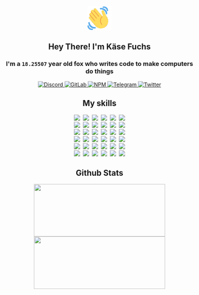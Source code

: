 <div><p align=center><img src=./resources/images/wave.gif width=64px height=64px></p><h2 align=center>Hey There! I'm Käse Fuchs</h2><h3 align=center>I'm a <code>18.25507</code> year old fox who writes code to make computers do things</h3><p align=center><a href=https://discord.com/users/507526681125322772><img alt=Discord src="https://img.shields.io/badge/Discord-5865F2?logo=discord&logoColor=white&style=flat-square#4c71d64ae2edb33b576e277a3fa6333a"> </a><a href=https://gitlab.com/kasefuchs><img alt=GitLab src="https://img.shields.io/badge/GitLab-330F63?logo=gitlab&logoColor=white&style=flat-square#4c71d64ae2edb33b576e277a3fa6333a"> </a><a href=https://npmjs.com/~kasefuchs><img alt=NPM src="https://img.shields.io/badge/NPM-CB3837?logo=npm&logoColor=white&style=flat-square#4c71d64ae2edb33b576e277a3fa6333a"> </a><a href=https://t.me/kasefuchs><img alt=Telegram src="https://img.shields.io/badge/Telegram-2CA5E0?logo=telegram&logoColor=white&style=flat-square#4c71d64ae2edb33b576e277a3fa6333a"> </a><a href=https://twitter.com/kasefuchs><img alt=Twitter src="https://img.shields.io/badge/Twitter-1DA1F2?logo=twitter&logoColor=white&style=flat-square#4c71d64ae2edb33b576e277a3fa6333a"></a></p><h2 align=center>My skills</h2><p align=center><a href=https://aws.amazon.com/ ><picture><source srcset="https://skillicons.dev/icons?i=aws&theme=dark#4c71d64ae2edb33b576e277a3fa6333a" media="(prefers-color-scheme: dark)"><source srcset="https://skillicons.dev/icons?i=aws&theme=light#4c71d64ae2edb33b576e277a3fa6333a" media="(prefers-color-scheme: light), (prefers-color-scheme: no-preference)"><img src="https://skillicons.dev/icons?i=aws&theme=light#4c71d64ae2edb33b576e277a3fa6333a"></picture></a>&nbsp;&nbsp;<a href=https://en.wikipedia.org/wiki/Bash_(Unix_shell)><picture><source srcset="https://skillicons.dev/icons?i=bash&theme=dark#4c71d64ae2edb33b576e277a3fa6333a" media="(prefers-color-scheme: dark)"><source srcset="https://skillicons.dev/icons?i=bash&theme=light#4c71d64ae2edb33b576e277a3fa6333a" media="(prefers-color-scheme: light), (prefers-color-scheme: no-preference)"><img src="https://skillicons.dev/icons?i=bash&theme=light#4c71d64ae2edb33b576e277a3fa6333a"></picture></a>&nbsp;&nbsp;<a href=https://discord.com/developers/docs><picture><source srcset="https://skillicons.dev/icons?i=bots&theme=dark#4c71d64ae2edb33b576e277a3fa6333a" media="(prefers-color-scheme: dark)"><source srcset="https://skillicons.dev/icons?i=bots&theme=light#4c71d64ae2edb33b576e277a3fa6333a" media="(prefers-color-scheme: light), (prefers-color-scheme: no-preference)"><img src="https://skillicons.dev/icons?i=bots&theme=light#4c71d64ae2edb33b576e277a3fa6333a"></picture></a>&nbsp;&nbsp;<a href=https://www.cloudflare.com/ ><picture><source srcset="https://skillicons.dev/icons?i=cloudflare&theme=dark#4c71d64ae2edb33b576e277a3fa6333a" media="(prefers-color-scheme: dark)"><source srcset="https://skillicons.dev/icons?i=cloudflare&theme=light#4c71d64ae2edb33b576e277a3fa6333a" media="(prefers-color-scheme: light), (prefers-color-scheme: no-preference)"><img src="https://skillicons.dev/icons?i=cloudflare&theme=light#4c71d64ae2edb33b576e277a3fa6333a"></picture></a>&nbsp;&nbsp;<a href=https://en.wikipedia.org/wiki/CSS><picture><source srcset="https://skillicons.dev/icons?i=css&theme=dark#4c71d64ae2edb33b576e277a3fa6333a" media="(prefers-color-scheme: dark)"><source srcset="https://skillicons.dev/icons?i=css&theme=light#4c71d64ae2edb33b576e277a3fa6333a" media="(prefers-color-scheme: light), (prefers-color-scheme: no-preference)"><img src="https://skillicons.dev/icons?i=css&theme=light#4c71d64ae2edb33b576e277a3fa6333a"></picture></a>&nbsp;&nbsp;<a href=https://www.docker.com/ ><picture><source srcset="https://skillicons.dev/icons?i=docker&theme=dark#4c71d64ae2edb33b576e277a3fa6333a" media="(prefers-color-scheme: dark)"><source srcset="https://skillicons.dev/icons?i=docker&theme=light#4c71d64ae2edb33b576e277a3fa6333a" media="(prefers-color-scheme: light), (prefers-color-scheme: no-preference)"><img src="https://skillicons.dev/icons?i=docker&theme=light#4c71d64ae2edb33b576e277a3fa6333a"></picture></a><br><a href=https://www.electronjs.org/ ><picture><source srcset="https://skillicons.dev/icons?i=electron&theme=dark#4c71d64ae2edb33b576e277a3fa6333a" media="(prefers-color-scheme: dark)"><source srcset="https://skillicons.dev/icons?i=electron&theme=light#4c71d64ae2edb33b576e277a3fa6333a" media="(prefers-color-scheme: light), (prefers-color-scheme: no-preference)"><img src="https://skillicons.dev/icons?i=electron&theme=light#4c71d64ae2edb33b576e277a3fa6333a"></picture></a>&nbsp;&nbsp;<a href=https://expressjs.com/ ><picture><source srcset="https://skillicons.dev/icons?i=express&theme=dark#4c71d64ae2edb33b576e277a3fa6333a" media="(prefers-color-scheme: dark)"><source srcset="https://skillicons.dev/icons?i=express&theme=light#4c71d64ae2edb33b576e277a3fa6333a" media="(prefers-color-scheme: light), (prefers-color-scheme: no-preference)"><img src="https://skillicons.dev/icons?i=express&theme=light#4c71d64ae2edb33b576e277a3fa6333a"></picture></a>&nbsp;&nbsp;<a href=https://www.figma.com/ ><picture><source srcset="https://skillicons.dev/icons?i=figma&theme=dark#4c71d64ae2edb33b576e277a3fa6333a" media="(prefers-color-scheme: dark)"><source srcset="https://skillicons.dev/icons?i=figma&theme=light#4c71d64ae2edb33b576e277a3fa6333a" media="(prefers-color-scheme: light), (prefers-color-scheme: no-preference)"><img src="https://skillicons.dev/icons?i=figma&theme=light#4c71d64ae2edb33b576e277a3fa6333a"></picture></a>&nbsp;&nbsp;<a href=https://firebase.google.com/ ><picture><source srcset="https://skillicons.dev/icons?i=firebase&theme=dark#4c71d64ae2edb33b576e277a3fa6333a" media="(prefers-color-scheme: dark)"><source srcset="https://skillicons.dev/icons?i=firebase&theme=light#4c71d64ae2edb33b576e277a3fa6333a" media="(prefers-color-scheme: light), (prefers-color-scheme: no-preference)"><img src="https://skillicons.dev/icons?i=firebase&theme=light#4c71d64ae2edb33b576e277a3fa6333a"></picture></a>&nbsp;&nbsp;<a href=https://flask.palletsprojects.com/ ><picture><source srcset="https://skillicons.dev/icons?i=flask&theme=dark#4c71d64ae2edb33b576e277a3fa6333a" media="(prefers-color-scheme: dark)"><source srcset="https://skillicons.dev/icons?i=flask&theme=light#4c71d64ae2edb33b576e277a3fa6333a" media="(prefers-color-scheme: light), (prefers-color-scheme: no-preference)"><img src="https://skillicons.dev/icons?i=flask&theme=light#4c71d64ae2edb33b576e277a3fa6333a"></picture></a>&nbsp;&nbsp;<a href=https://cloud.google.com/ ><picture><source srcset="https://skillicons.dev/icons?i=gcp&theme=dark#4c71d64ae2edb33b576e277a3fa6333a" media="(prefers-color-scheme: dark)"><source srcset="https://skillicons.dev/icons?i=gcp&theme=light#4c71d64ae2edb33b576e277a3fa6333a" media="(prefers-color-scheme: light), (prefers-color-scheme: no-preference)"><img src="https://skillicons.dev/icons?i=gcp&theme=light#4c71d64ae2edb33b576e277a3fa6333a"></picture></a><br><a href=https://git-scm.com/ ><picture><source srcset="https://skillicons.dev/icons?i=git&theme=dark#4c71d64ae2edb33b576e277a3fa6333a" media="(prefers-color-scheme: dark)"><source srcset="https://skillicons.dev/icons?i=git&theme=light#4c71d64ae2edb33b576e277a3fa6333a" media="(prefers-color-scheme: light), (prefers-color-scheme: no-preference)"><img src="https://skillicons.dev/icons?i=git&theme=light#4c71d64ae2edb33b576e277a3fa6333a"></picture></a>&nbsp;&nbsp;<a href=https://github.com/ ><picture><source srcset="https://skillicons.dev/icons?i=github&theme=dark#4c71d64ae2edb33b576e277a3fa6333a" media="(prefers-color-scheme: dark)"><source srcset="https://skillicons.dev/icons?i=github&theme=light#4c71d64ae2edb33b576e277a3fa6333a" media="(prefers-color-scheme: light), (prefers-color-scheme: no-preference)"><img src="https://skillicons.dev/icons?i=github&theme=light#4c71d64ae2edb33b576e277a3fa6333a"></picture></a>&nbsp;&nbsp;<a href=https://gitlab.com/ ><picture><source srcset="https://skillicons.dev/icons?i=gitlab&theme=dark#4c71d64ae2edb33b576e277a3fa6333a" media="(prefers-color-scheme: dark)"><source srcset="https://skillicons.dev/icons?i=gitlab&theme=light#4c71d64ae2edb33b576e277a3fa6333a" media="(prefers-color-scheme: light), (prefers-color-scheme: no-preference)"><img src="https://skillicons.dev/icons?i=gitlab&theme=light#4c71d64ae2edb33b576e277a3fa6333a"></picture></a>&nbsp;&nbsp;<a href=https://www.heroku.com/ ><picture><source srcset="https://skillicons.dev/icons?i=heroku&theme=dark#4c71d64ae2edb33b576e277a3fa6333a" media="(prefers-color-scheme: dark)"><source srcset="https://skillicons.dev/icons?i=heroku&theme=light#4c71d64ae2edb33b576e277a3fa6333a" media="(prefers-color-scheme: light), (prefers-color-scheme: no-preference)"><img src="https://skillicons.dev/icons?i=heroku&theme=light#4c71d64ae2edb33b576e277a3fa6333a"></picture></a>&nbsp;&nbsp;<a href=https://en.wikipedia.org/wiki/HTML><picture><source srcset="https://skillicons.dev/icons?i=html&theme=dark#4c71d64ae2edb33b576e277a3fa6333a" media="(prefers-color-scheme: dark)"><source srcset="https://skillicons.dev/icons?i=html&theme=light#4c71d64ae2edb33b576e277a3fa6333a" media="(prefers-color-scheme: light), (prefers-color-scheme: no-preference)"><img src="https://skillicons.dev/icons?i=html&theme=light#4c71d64ae2edb33b576e277a3fa6333a"></picture></a>&nbsp;&nbsp;<a href=https://en.wikipedia.org/wiki/JavaScript><picture><source srcset="https://skillicons.dev/icons?i=js&theme=dark#4c71d64ae2edb33b576e277a3fa6333a" media="(prefers-color-scheme: dark)"><source srcset="https://skillicons.dev/icons?i=js&theme=light#4c71d64ae2edb33b576e277a3fa6333a" media="(prefers-color-scheme: light), (prefers-color-scheme: no-preference)"><img src="https://skillicons.dev/icons?i=js&theme=light#4c71d64ae2edb33b576e277a3fa6333a"></picture></a><br><a href=https://en.wikipedia.org/wiki/Linux><picture><source srcset="https://skillicons.dev/icons?i=linux&theme=dark#4c71d64ae2edb33b576e277a3fa6333a" media="(prefers-color-scheme: dark)"><source srcset="https://skillicons.dev/icons?i=linux&theme=light#4c71d64ae2edb33b576e277a3fa6333a" media="(prefers-color-scheme: light), (prefers-color-scheme: no-preference)"><img src="https://skillicons.dev/icons?i=linux&theme=light#4c71d64ae2edb33b576e277a3fa6333a"></picture></a>&nbsp;&nbsp;<a href=https://mui.com/ ><picture><source srcset="https://skillicons.dev/icons?i=materialui&theme=dark#4c71d64ae2edb33b576e277a3fa6333a" media="(prefers-color-scheme: dark)"><source srcset="https://skillicons.dev/icons?i=materialui&theme=light#4c71d64ae2edb33b576e277a3fa6333a" media="(prefers-color-scheme: light), (prefers-color-scheme: no-preference)"><img src="https://skillicons.dev/icons?i=materialui&theme=light#4c71d64ae2edb33b576e277a3fa6333a"></picture></a>&nbsp;&nbsp;<a href=https://en.wikipedia.org/wiki/Markdown><picture><source srcset="https://skillicons.dev/icons?i=md&theme=dark#4c71d64ae2edb33b576e277a3fa6333a" media="(prefers-color-scheme: dark)"><source srcset="https://skillicons.dev/icons?i=md&theme=light#4c71d64ae2edb33b576e277a3fa6333a" media="(prefers-color-scheme: light), (prefers-color-scheme: no-preference)"><img src="https://skillicons.dev/icons?i=md&theme=light#4c71d64ae2edb33b576e277a3fa6333a"></picture></a>&nbsp;&nbsp;<a href=https://www.mongodb.com/ ><picture><source srcset="https://skillicons.dev/icons?i=mongodb&theme=dark#4c71d64ae2edb33b576e277a3fa6333a" media="(prefers-color-scheme: dark)"><source srcset="https://skillicons.dev/icons?i=mongodb&theme=light#4c71d64ae2edb33b576e277a3fa6333a" media="(prefers-color-scheme: light), (prefers-color-scheme: no-preference)"><img src="https://skillicons.dev/icons?i=mongodb&theme=light#4c71d64ae2edb33b576e277a3fa6333a"></picture></a>&nbsp;&nbsp;<a href=https://www.mysql.com/ ><picture><source srcset="https://skillicons.dev/icons?i=mysql&theme=dark#4c71d64ae2edb33b576e277a3fa6333a" media="(prefers-color-scheme: dark)"><source srcset="https://skillicons.dev/icons?i=mysql&theme=light#4c71d64ae2edb33b576e277a3fa6333a" media="(prefers-color-scheme: light), (prefers-color-scheme: no-preference)"><img src="https://skillicons.dev/icons?i=mysql&theme=light#4c71d64ae2edb33b576e277a3fa6333a"></picture></a>&nbsp;&nbsp;<a href=https://nextjs.org/ ><picture><source srcset="https://skillicons.dev/icons?i=nextjs&theme=dark#4c71d64ae2edb33b576e277a3fa6333a" media="(prefers-color-scheme: dark)"><source srcset="https://skillicons.dev/icons?i=nextjs&theme=light#4c71d64ae2edb33b576e277a3fa6333a" media="(prefers-color-scheme: light), (prefers-color-scheme: no-preference)"><img src="https://skillicons.dev/icons?i=nextjs&theme=light#4c71d64ae2edb33b576e277a3fa6333a"></picture></a><br><a href=https://nodejs.org/en/ ><picture><source srcset="https://skillicons.dev/icons?i=nodejs&theme=dark#4c71d64ae2edb33b576e277a3fa6333a" media="(prefers-color-scheme: dark)"><source srcset="https://skillicons.dev/icons?i=nodejs&theme=light#4c71d64ae2edb33b576e277a3fa6333a" media="(prefers-color-scheme: light), (prefers-color-scheme: no-preference)"><img src="https://skillicons.dev/icons?i=nodejs&theme=light#4c71d64ae2edb33b576e277a3fa6333a"></picture></a>&nbsp;&nbsp;<a href=https://www.postgresql.org/ ><picture><source srcset="https://skillicons.dev/icons?i=postgres&theme=dark#4c71d64ae2edb33b576e277a3fa6333a" media="(prefers-color-scheme: dark)"><source srcset="https://skillicons.dev/icons?i=postgres&theme=light#4c71d64ae2edb33b576e277a3fa6333a" media="(prefers-color-scheme: light), (prefers-color-scheme: no-preference)"><img src="https://skillicons.dev/icons?i=postgres&theme=light#4c71d64ae2edb33b576e277a3fa6333a"></picture></a>&nbsp;&nbsp;<a href=https://learn.microsoft.com/en-us/powershell/ ><picture><source srcset="https://skillicons.dev/icons?i=powershell&theme=dark#4c71d64ae2edb33b576e277a3fa6333a" media="(prefers-color-scheme: dark)"><source srcset="https://skillicons.dev/icons?i=powershell&theme=light#4c71d64ae2edb33b576e277a3fa6333a" media="(prefers-color-scheme: light), (prefers-color-scheme: no-preference)"><img src="https://skillicons.dev/icons?i=powershell&theme=light#4c71d64ae2edb33b576e277a3fa6333a"></picture></a>&nbsp;&nbsp;<a href=https://www.python.org/ ><picture><source srcset="https://skillicons.dev/icons?i=py&theme=dark#4c71d64ae2edb33b576e277a3fa6333a" media="(prefers-color-scheme: dark)"><source srcset="https://skillicons.dev/icons?i=py&theme=light#4c71d64ae2edb33b576e277a3fa6333a" media="(prefers-color-scheme: light), (prefers-color-scheme: no-preference)"><img src="https://skillicons.dev/icons?i=py&theme=light#4c71d64ae2edb33b576e277a3fa6333a"></picture></a>&nbsp;&nbsp;<a href=https://www.raspberrypi.org/ ><picture><source srcset="https://skillicons.dev/icons?i=raspberrypi&theme=dark#4c71d64ae2edb33b576e277a3fa6333a" media="(prefers-color-scheme: dark)"><source srcset="https://skillicons.dev/icons?i=raspberrypi&theme=light#4c71d64ae2edb33b576e277a3fa6333a" media="(prefers-color-scheme: light), (prefers-color-scheme: no-preference)"><img src="https://skillicons.dev/icons?i=raspberrypi&theme=light#4c71d64ae2edb33b576e277a3fa6333a"></picture></a>&nbsp;&nbsp;<a href=https://reactjs.org/ ><picture><source srcset="https://skillicons.dev/icons?i=react&theme=dark#4c71d64ae2edb33b576e277a3fa6333a" media="(prefers-color-scheme: dark)"><source srcset="https://skillicons.dev/icons?i=react&theme=light#4c71d64ae2edb33b576e277a3fa6333a" media="(prefers-color-scheme: light), (prefers-color-scheme: no-preference)"><img src="https://skillicons.dev/icons?i=react&theme=light#4c71d64ae2edb33b576e277a3fa6333a"></picture></a><br><a href=https://redux.js.org/ ><picture><source srcset="https://skillicons.dev/icons?i=redux&theme=dark#4c71d64ae2edb33b576e277a3fa6333a" media="(prefers-color-scheme: dark)"><source srcset="https://skillicons.dev/icons?i=redux&theme=light#4c71d64ae2edb33b576e277a3fa6333a" media="(prefers-color-scheme: light), (prefers-color-scheme: no-preference)"><img src="https://skillicons.dev/icons?i=redux&theme=light#4c71d64ae2edb33b576e277a3fa6333a"></picture></a>&nbsp;&nbsp;<a href=https://en.wikipedia.org/wiki/Regular_expression><picture><source srcset="https://skillicons.dev/icons?i=regex&theme=dark#4c71d64ae2edb33b576e277a3fa6333a" media="(prefers-color-scheme: dark)"><source srcset="https://skillicons.dev/icons?i=regex&theme=light#4c71d64ae2edb33b576e277a3fa6333a" media="(prefers-color-scheme: light), (prefers-color-scheme: no-preference)"><img src="https://skillicons.dev/icons?i=regex&theme=light#4c71d64ae2edb33b576e277a3fa6333a"></picture></a>&nbsp;&nbsp;<a href=https://en.wikipedia.org/wiki/Sass_(stylesheet_language)><picture><source srcset="https://skillicons.dev/icons?i=sass&theme=dark#4c71d64ae2edb33b576e277a3fa6333a" media="(prefers-color-scheme: dark)"><source srcset="https://skillicons.dev/icons?i=sass&theme=light#4c71d64ae2edb33b576e277a3fa6333a" media="(prefers-color-scheme: light), (prefers-color-scheme: no-preference)"><img src="https://skillicons.dev/icons?i=sass&theme=light#4c71d64ae2edb33b576e277a3fa6333a"></picture></a>&nbsp;&nbsp;<a href=https://www.typescriptlang.org/ ><picture><source srcset="https://skillicons.dev/icons?i=ts&theme=dark#4c71d64ae2edb33b576e277a3fa6333a" media="(prefers-color-scheme: dark)"><source srcset="https://skillicons.dev/icons?i=ts&theme=light#4c71d64ae2edb33b576e277a3fa6333a" media="(prefers-color-scheme: light), (prefers-color-scheme: no-preference)"><img src="https://skillicons.dev/icons?i=ts&theme=light#4c71d64ae2edb33b576e277a3fa6333a"></picture></a>&nbsp;&nbsp;<a href=https://unity.com/ ><picture><source srcset="https://skillicons.dev/icons?i=unity&theme=dark#4c71d64ae2edb33b576e277a3fa6333a" media="(prefers-color-scheme: dark)"><source srcset="https://skillicons.dev/icons?i=unity&theme=light#4c71d64ae2edb33b576e277a3fa6333a" media="(prefers-color-scheme: light), (prefers-color-scheme: no-preference)"><img src="https://skillicons.dev/icons?i=unity&theme=light#4c71d64ae2edb33b576e277a3fa6333a"></picture></a>&nbsp;&nbsp;<a href=https://workers.cloudflare.com/ ><picture><source srcset="https://skillicons.dev/icons?i=workers&theme=dark#4c71d64ae2edb33b576e277a3fa6333a" media="(prefers-color-scheme: dark)"><source srcset="https://skillicons.dev/icons?i=workers&theme=light#4c71d64ae2edb33b576e277a3fa6333a" media="(prefers-color-scheme: light), (prefers-color-scheme: no-preference)"><img src="https://skillicons.dev/icons?i=workers&theme=light#4c71d64ae2edb33b576e277a3fa6333a"></picture></a><br></p><h2 align=center>Github Stats</h2><p align=center><picture><source srcset="https://github-readme-stats-kasefuchs.vercel.app/api/?count_private=true&hide_border=true&hide_rank=true&line_height=20&hide_title=true&username=Kasefuchs&theme=dark#4c71d64ae2edb33b576e277a3fa6333a" media="(prefers-color-scheme: dark)"><source srcset="https://github-readme-stats-kasefuchs.vercel.app/api/?count_private=true&hide_border=true&hide_rank=true&line_height=20&hide_title=true&username=Kasefuchs&theme=light#4c71d64ae2edb33b576e277a3fa6333a" media="(prefers-color-scheme: light), (prefers-color-scheme: no-preference)"><img align=middle width=350 height=140 src="https://github-readme-stats-kasefuchs.vercel.app/api/?count_private=true&hide_border=true&hide_rank=true&line_height=20&hide_title=true&username=Kasefuchs&theme=light#4c71d64ae2edb33b576e277a3fa6333a"></picture><picture><source srcset="https://github-readme-stats-kasefuchs.vercel.app/api/top-langs/?count_private=true&hide_border=true&layout=compact&username=Kasefuchs&theme=dark#4c71d64ae2edb33b576e277a3fa6333a" media="(prefers-color-scheme: dark)"><source srcset="https://github-readme-stats-kasefuchs.vercel.app/api/top-langs/?count_private=true&hide_border=true&layout=compact&username=Kasefuchs&theme=light#4c71d64ae2edb33b576e277a3fa6333a" media="(prefers-color-scheme: light), (prefers-color-scheme: no-preference)"><img align=middle width=350 height=140 src="https://github-readme-stats-kasefuchs.vercel.app/api/top-langs/?count_private=true&hide_border=true&layout=compact&username=Kasefuchs&theme=light#4c71d64ae2edb33b576e277a3fa6333a"></picture></p><img src="https://hit.yhype.me/github/profile?user_id=64592097#4c71d64ae2edb33b576e277a3fa6333a" alt=""></div>